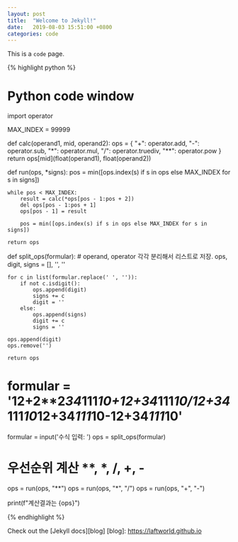 ```yaml
---
layout: post
title:  "Welcome to Jekyll!"
date:   2019-08-03 15:51:00 +0800
categories: code
---
```

This is a `code` page.


{% highlight python %}
# Python code window
import operator

MAX_INDEX = 99999

def calc(operand1, mid, operand2):
    ops = {
        "+": operator.add,
        "-": operator.sub,
        "*": operator.mul,
        "/": operator.truediv,
        "**": operator.pow
    }
    return ops[mid](float(operand1), float(operand2))    

def run(ops, *signs):
    pos = min([ops.index(s) if s in ops else MAX_INDEX for s in signs])

    while pos < MAX_INDEX:
        result = calc(*ops[pos - 1:pos + 2])
        del ops[pos - 1:pos + 1]
        ops[pos - 1] = result

        pos = min([ops.index(s) if s in ops else MAX_INDEX for s in signs])

    return ops

def split_ops(formular):
    # operand, operator 각각 분리해서 리스트로 저장.
    ops, digit, signs = [], '', ''

    for c in list(formular.replace(' ', '')):
        if not c.isdigit():
            ops.append(digit)
            signs += c
            digit = ''
        else:
            ops.append(signs)
            digit += c
            signs = ''

    ops.append(digit)
    ops.remove('')

    return ops

# formular = '12+2**2*34*111*10+12+34*111*10/12+34*111*10*12+34*111*10-12+34*111*10'
formular = input('수식 입력: ')
ops = split_ops(formular)

# 우선순위 계산 **, *, /, +, -
ops = run(ops, "**")
ops = run(ops, "*", "/")
ops = run(ops, "+", "-")

print(f"계산결과는 {ops}")

{% endhighlight %}

Check out the [Jekyll docs][blog]
[blog]: https://laftworld.github.io
